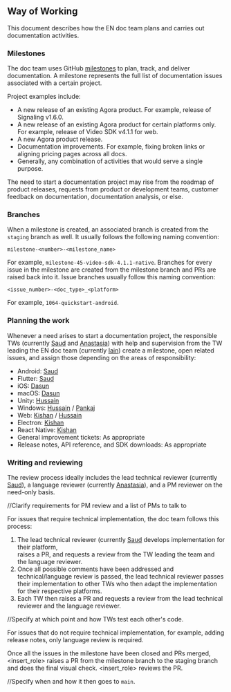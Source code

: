 
## Way of Working

This document describes how the EN doc team plans and carries out 
documentation activities. 

### Milestones 

The doc team uses GitHub [milestones](https://docs.github.com/en/issues/using-labels-and-milestones-to-track-work/about-milestones) 
to plan, track, and deliver documentation. A milestone represents the full list of documentation issues associated with a certain project. 

Project examples include: 

* A new release of an existing Agora product. For example, release of Signaling v1.6.0.
* A new release of an existing Agora product for certain platforms only. For example, release of Video SDK v4.1.1 for web.
* A new Agora product release. 
* Documentation improvements. For example, fixing broken links or aligning pricing pages across all docs.
* Generally, any combination of activities that would serve a single purpose. 

The need to start a documentation project may rise from the roadmap of product releases, requests from product or development teams, customer feedback on documentation, documentation analysis, or else. 

### Branches

When a milestone is created, an associated branch is created from the `staging` branch as well. 
It usually follows the following naming convention: 

`milestone-<number>-<milestone_name>`

For example, `milestone-45-video-sdk-4.1.1-native`. Branches for every issue in the milestone are created from the milestone branch and PRs are raised back into it. Issue branches usually follow this naming convention: 

`<issue_number>-<doc_type>_<platform>`

For example, `1064-quickstart-android`.

### Planning the work

Whenever a need arises to start a documentation project, the responsible TWs (currently [Saud](https://github.com/saudsami) and 
[Anastasia](https://github.com/atovpeko)) with help and supervision from the TW leading the EN doc team 
(currently [Iain](https://github.com/billy-the-fish)) create a milestone, open related issues, and assign those depending 
on the areas of responsibility:

* Android: [Saud](https://github.com/saudsami)
* Flutter: [Saud](https://github.com/saudsami)
* iOS: [Dasun](https://github.com/nirm2009)
* macOS: [Dasun](https://github.com/nirm2009)
* Unity: [Hussain](https://github.com/hussain-khalid)
* Windows: [Hussain](https://github.com/hussain-khalid) / [Pankaj](https://github.com/Pankajg123)
* Web: [Kishan](https://github.com/Kishan-Dhakan) / [Hussain](https://github.com/hussain-khalid)
* Electron: [Kishan](https://github.com/Kishan-Dhakan)
* React Native: [Kishan](https://github.com/Kishan-Dhakan)
* General improvement tickets: As appropriate
* Release notes, API reference, and SDK downloads: As appropriate

### Writing and reviewing 

The review process ideally includes the lead technical reviewer (currently [Saud](https://github.com/saudsami)), 
a language reviewer (currently [Anastasia](https://github.com/atovpeko)), and a PM reviewer on the need-only basis.

//Clarify requirements for PM review and a list of PMs to talk to 

For issues that require technical implementation, the doc team follows this process:

1. The lead technical reviewer (currently [Saud](https://github.com/saudsami) develops implementation for their platform,  
   raises a PR, and requests a review from the TW leading the team and the language reviewer.  
2. Once all possible comments have been addressed and technical/language review is passed, the lead technical reviewer passes 
   their implementation to other TWs who then adapt the implementation for their respective platforms. 
3. Each TW then raises a PR and requests a review from the lead technical reviewer and the language reviewer. 

//Specify at which point and how TWs test each other's code.

For issues that do not require technical implementation, for example, adding release notes, only language review is required. 

Once all the issues in the milestone have been closed and PRs merged, <insert_role> raises a PR from the milestone branch 
to the staging branch and does the final visual check. <insert_role> reviews the PR. 

//Specify when and how it then goes to `main`.










